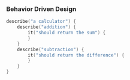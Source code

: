 ### Behavior Driven Design
```kotlin
describe("a calculator") {
    describe("addition") {
        it("should return the sum") {
        }
    }
    describe("subtraction") {
        it("should return the difference") {
        }
    }
}
```
